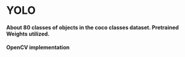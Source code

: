 # YOLO
#### About 80 classes of objects in the coco classes dataset. Pretrained Weights utilized.
#### OpenCV implementation 
